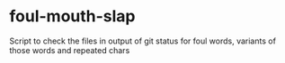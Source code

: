 # foul-mouth-slap
Script to check the files in output of git status for foul words, variants of those words and repeated chars 
